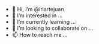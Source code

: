 - 👋 Hi, I’m @iriartejuan
- 👀 I’m interested in ...
- 🌱 I’m currently learning ...
- 💞️ I’m looking to collaborate on ...
- 📫 How to reach me ...

<!---
iriartejuan/iriartejuan is a ✨ special ✨ repository because its `README.md` (this file) appears on your GitHub profile.
You can click the Preview link to take a look at your changes.
--->
